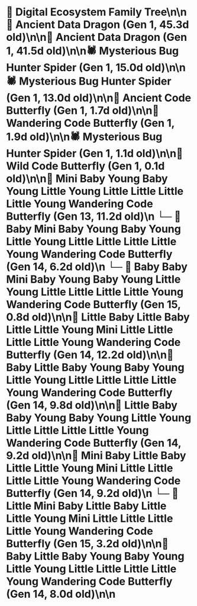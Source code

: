 # 🌳 Digital Ecosystem Family Tree\n\n🐉 Ancient Data Dragon (Gen 1, 45.3d old)\n\n🐉 Ancient Data Dragon (Gen 1, 41.5d old)\n\n🕷️ Mysterious Bug Hunter Spider (Gen 1, 15.0d old)\n\n🕷️ Mysterious Bug Hunter Spider (Gen 1, 13.0d old)\n\n🦋 Ancient Code Butterfly (Gen 1, 1.7d old)\n\n🦋 Wandering Code Butterfly (Gen 1, 1.9d old)\n\n🕷️ Mysterious Bug Hunter Spider (Gen 1, 1.1d old)\n\n🦋 Wild Code Butterfly (Gen 1, 0.1d old)\n\n🦋 Mini Baby Young Baby Young Little Young Little Little Little Little Young Wandering Code Butterfly (Gen 13, 11.2d old)\n  └─ 🦋 Baby Mini Baby Young Baby Young Little Young Little Little Little Little Young Wandering Code Butterfly (Gen 14, 6.2d old)\n    └─ 🦋 Baby Baby Mini Baby Young Baby Young Little Young Little Little Little Little Young Wandering Code Butterfly (Gen 15, 0.8d old)\n\n🦋 Little Baby Little Baby Little Little Young Mini Little Little Little Little Young Wandering Code Butterfly (Gen 14, 12.2d old)\n\n🦋 Baby Little Baby Young Baby Young Little Young Little Little Little Little Young Wandering Code Butterfly (Gen 14, 9.8d old)\n\n🦋 Little Baby Baby Young Baby Young Little Young Little Little Little Little Young Wandering Code Butterfly (Gen 14, 9.2d old)\n\n🦋 Mini Baby Little Baby Little Little Young Mini Little Little Little Little Young Wandering Code Butterfly (Gen 14, 9.2d old)\n  └─ 🦋 Little Mini Baby Little Baby Little Little Young Mini Little Little Little Little Young Wandering Code Butterfly (Gen 15, 3.2d old)\n\n🦋 Baby Little Baby Young Baby Young Little Young Little Little Little Little Young Wandering Code Butterfly (Gen 14, 8.0d old)\n\n